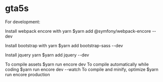 gta5s
=====
For development:

Install webpack encore with yarn
$yarn add @symfony/webpack-encore --dev

Install bootstrap with yarn
$yarn add bootstrap-sass --dev

Install jquery yarn
$yarn add jquery --dev 


To compile assets
$yarn run encore dev
To compile automatically while coding
$yarn run encore dev --watch
To compile and minify, optimize
$yarn run encore production